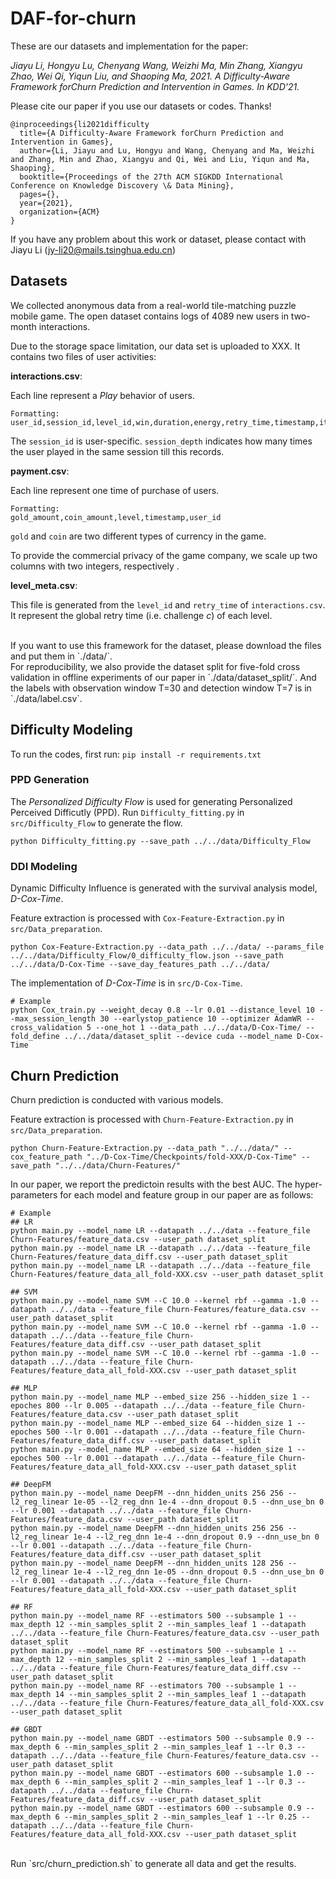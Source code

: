# DAF-for-churn
These are our datasets and implementation for the paper:

*Jiayu Li, Hongyu Lu, Chenyang Wang, Weizhi Ma, Min Zhang, Xiangyu Zhao, Wei Qi, Yiqun Liu, and Shaoping Ma, 2021. A Difficulty-Aware Framework forChurn Prediction and Intervention in Games. In KDD'21.*

Please cite our paper if you use our datasets or codes. Thanks!

```
@inproceedings{li2021difficulty
  title={A Difficulty-Aware Framework forChurn Prediction and Intervention in Games},
  author={Li, Jiayu and Lu, Hongyu and Wang, Chenyang and Ma, Weizhi and Zhang, Min and Zhao, Xiangyu and Qi, Wei and Liu, Yiqun and Ma, Shaoping},
  booktitle={Proceedings of the 27th ACM SIGKDD International Conference on Knowledge Discovery \& Data Mining},
  pages={},
  year={2021},
  organization={ACM}
}
```
If you have any problem about this work or dataset, please contact with Jiayu Li (jy-li20@mails.tsinghua.edu.cn)

## Datasets
We collected anonymous data from a real-world tile-matching puzzle mobile game. The open dataset contains logs of 4089 new users in two-month interactions.

Due to the storage space limitation, our data set is uploaded to XXX.
It contains two files of user activities:

**interactions.csv**:

Each line represent a *Play* behavior of users.
```
Formatting:
user_id,session_id,level_id,win,duration,energy,retry_time,timestamp,item_all,session_depth,time
```
The `session_id` is user-specific. `session_depth` indicates how many times the user played in the same session till this records.

**payment.csv**:

Each line represent one time of purchase of users.
```
Formatting:
gold_amount,coin_amount,level,timestamp,user_id 
```
`gold` and `coin` are two different types of currency in the game. 

To provide the commercial privacy of the game company, we scale up two columns with two integers, respectively .

**level_meta.csv**:

This file is generated from the `level_id` and `retry_time` of `interactions.csv`. 
It represent the global retry time (i.e. challenge *c*) of each level. 

<br/>
If you want to use this framework for the dataset, please download the files and put them in `./data/`.
<br/>
For reproducibility, we also provide the dataset split for five-fold cross validation in offline experiments of our paper in `./data/dataset_split/`.
And the labels with observation window T=30 and detection window T=7 is in `./data/label.csv`.


## Difficulty Modeling

To run the codes, first run: `pip install -r requirements.txt`

### PPD Generation
The *Personalized Difficulty Flow* is used for generating Personalized Perceived Difficutly (PPD). Run `Difficulty_fitting.py` in `src/Difficulty_Flow` to generate the flow.

```
python Difficulty_fitting.py --save_path ../../data/Difficulty_Flow
```

### DDI Modeling
Dynamic Difficulty Influence is generated with the survival analysis model, *D-Cox-Time*. 

Feature extraction is processed with `Cox-Feature-Extraction.py` in `src/Data_preparation`.
```
python Cox-Feature-Extraction.py --data_path ../../data/ --params_file ../../data/Difficulty_Flow/0_difficulty_flow.json --save_path ../../data/D-Cox-Time --save_day_features_path ../../data/
```

The implementation of *D-Cox-Time* is in `src/D-Cox-Time`.
```
# Example
python Cox_train.py --weight_decay 0.8 --lr 0.01 --distance_level 10 --max_session_length 30 --earlystop_patience 10 --optimizer AdamWR --cross_validation 5 --one_hot 1 --data_path ../../data/D-Cox-Time/ --fold_define ../../data/dataset_split --device cuda --model_name D-Cox-Time
```


## Churn Prediction

Churn prediction is conducted with various models.

Feature extraction is processed with `Churn-Feature-Extraction.py` in `src/Data_preparation`.
```
python Churn-Feature-Extraction.py --data_path "../../data/" --cox_feature_path "../D-Cox-Time/Checkpoints/fold-XXX/D-Cox-Time" --save_path "../../data/Churn-Features/"
```

In our paper, we report the predictoin results with the best AUC. The hyper-parameters for each model and feature group in our paper are as follows:
```
# Example
## LR
python main.py --model_name LR --datapath ../../data --feature_file Churn-Features/feature_data.csv --user_path dataset_split
python main.py --model_name LR --datapath ../../data --feature_file Churn-Features/feature_data_diff.csv --user_path dataset_split
python main.py --model_name LR --datapath ../../data --feature_file Churn-Features/feature_data_all_fold-XXX.csv --user_path dataset_split

## SVM
python main.py --model_name SVM --C 10.0 --kernel rbf --gamma -1.0 --datapath ../../data --feature_file Churn-Features/feature_data.csv --user_path dataset_split
python main.py --model_name SVM --C 10.0 --kernel rbf --gamma -1.0 --datapath ../../data --feature_file Churn-Features/feature_data_diff.csv --user_path dataset_split
python main.py --model_name SVM --C 10.0 --kernel rbf --gamma -1.0 --datapath ../../data --feature_file Churn-Features/feature_data_all_fold-XXX.csv --user_path dataset_split

## MLP
python main.py --model_name MLP --embed_size 256 --hidden_size 1 --epoches 800 --lr 0.005 --datapath ../../data --feature_file Churn-Features/feature_data.csv --user_path dataset_split
python main.py --model_name MLP --embed_size 64 --hidden_size 1 --epoches 500 --lr 0.001 --datapath ../../data --feature_file Churn-Features/feature_data_diff.csv --user_path dataset_split
python main.py --model_name MLP --embed_size 64 --hidden_size 1 --epoches 500 --lr 0.001 --datapath ../../data --feature_file Churn-Features/feature_data_all_fold-XXX.csv --user_path dataset_split

## DeepFM
python main.py --model_name DeepFM --dnn_hidden_units 256 256 --l2_reg_linear 1e-05 --l2_reg_dnn 1e-4 --dnn_dropout 0.5 --dnn_use_bn 0 --lr 0.001 --datapath ../../data --feature_file Churn-Features/feature_data.csv --user_path dataset_split
python main.py --model_name DeepFM --dnn_hidden_units 256 256 --l2_reg_linear 1e-4 --l2_reg_dnn 1e-4 --dnn_dropout 0.9 --dnn_use_bn 0 --lr 0.001 --datapath ../../data --feature_file Churn-Features/feature_data_diff.csv --user_path dataset_split
python main.py --model_name DeepFM --dnn_hidden_units 128 256 --l2_reg_linear 1e-4 --l2_reg_dnn 1e-05 --dnn_dropout 0.5 --dnn_use_bn 0 --lr 0.001 --datapath ../../data --feature_file Churn-Features/feature_data_all_fold-XXX.csv --user_path dataset_split

## RF
python main.py --model_name RF --estimators 500 --subsample 1 --max_depth 12 --min_samples_split 2 --min_samples_leaf 1 --datapath ../../data --feature_file Churn-Features/feature_data.csv --user_path dataset_split
python main.py --model_name RF --estimators 500 --subsample 1 --max_depth 12 --min_samples_split 2 --min_samples_leaf 1 --datapath ../../data --feature_file Churn-Features/feature_data_diff.csv --user_path dataset_split
python main.py --model_name RF --estimators 700 --subsample 1 --max_depth 14 --min_samples_split 2 --min_samples_leaf 1 --datapath ../../data --feature_file Churn-Features/feature_data_all_fold-XXX.csv --user_path dataset_split

## GBDT
python main.py --model_name GBDT --estimators 500 --subsample 0.9 --max_depth 6 --min_samples_split 2 --min_samples_leaf 1 --lr 0.3 --datapath ../../data --feature_file Churn-Features/feature_data.csv --user_path dataset_split
python main.py --model_name GBDT --estimators 600 --subsample 1.0 --max_depth 6 --min_samples_split 2 --min_samples_leaf 1 --lr 0.3 --datapath ../../data --feature_file Churn-Features/feature_data_diff.csv --user_path dataset_split
python main.py --model_name GBDT --estimators 600 --subsample 0.9 --max_depth 6 --min_samples_split 2 --min_samples_leaf 1 --lr 0.25 --datapath ../../data --feature_file Churn-Features/feature_data_all_fold-XXX.csv --user_path dataset_split
```

</br>
Run `src/churn_prediction.sh` to generate all data and get the results.


